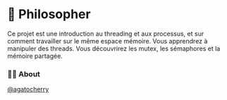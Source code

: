 # 🍝 Philosopher
Ce projet est une introduction au threading et aux processus, et sur comment travailler
sur le même espace mémoire.
Vous apprendrez à manipuler des threads.
Vous découvrirez les mutex, les sémaphores et la mémoire partagée.

### 👩‍💻 About
[@agatocherry](https://github.com/agatocherry)